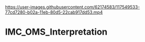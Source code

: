 
https://user-images.githubusercontent.com/62174583/117549533-77cd7280-b02a-11eb-80d5-22cab917dd53.mp4

# IMC_OMS_Interpretation
